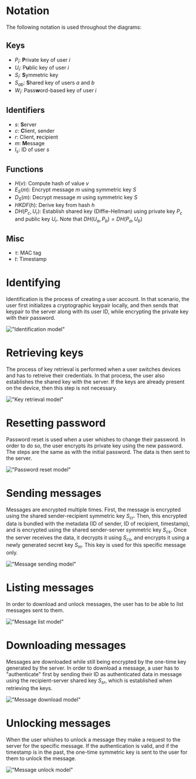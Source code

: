 # Notation

The following notation is used throughout the diagrams:

## Keys

* $P_i$: **P**rivate key of user $i$
* $U_i$: P**u**blic key of user $i$
* $S_i$: **S**ymmetric key
* $S_{ab}$: **S**hared key of users $a$ and $b$
* $W_i$: Pass**w**ord-based key of user $i$

## Identifiers

* $s$: **S**erver
* $c$: **C**lient, sender
* $r$: Client, **r**ecipient
* $m$: **M**essage
* $I_s$: ID of user $s$

## Functions

* $H(v)$: Compute hash of value $v$
* $E_S(m)$: Encrypt message $m$ using symmetric key $S$
* $D_S(m)$: Decrypt message $m$ using symmetric key $S$
* $HKDF(h)$: Derive key from hash $h$
* $DH(P_c, U_r)$: Establish shared key (Diffie-Hellman) using private key $P_c$ and public key $U_r$. Note that $DH(U_a, P_b) = DH(P_a, U_b)$

## Misc

* $\tau$: MAC tag
* $t$: Timestamp

# Identifying
Identification is the process of creating a user account. In that scenario, the user first initializes a cryptographic keypair locally, and then sends that keypair to the server along with its user ID, while encrypting the private key with their password.

!["Identification model"](identify.png)

# Retrieving keys
The process of key retrieval is performed when a user switches devices and has to retreive their credentials. In that process, the user also establishes the shared key with the server. If the keys are already present on the device, then this step is not necessary.

!["Key retrieval model"](retrieve_keys.png)

# Resetting password
Password reset is used when a user whishes to change their password. In order to do so, the user encrypts its private key using the new password. The steps are the same as with the initial password. The data is then sent to the server.

!["Password reset model"](reset_password.png)

# Sending messages
Messages are encrypted multiple times. First, the message is encrypted using the shared sender-recipient symmetric key $S_{cr}$. Then, this encrypted data is bundled with the metadata (ID of sender, ID of recipient, timestamp), and is encrypted using the shared sender-server symmetric key $S_{cs}$. Once the server receives the data, it decrypts it using $S_{cs}$, and encrypts it using a newly generated secret key $S_m$. This key is used for this specific message only. 

!["Message sending model"](send.png)

# Listing messages
In order to download and unlock messages, the user has to be able to list messages sent to them.

!["Message list model"](list_messages.png)

# Downloading messages
Messages are downloaded while still being encrypted by the one-time key generated by the server. In order to download a message, a user has to "authenticate" first by sending their ID as authenticated data in message using the recipient-server shared key $S_{sr}$, which is established when retrieving the keys.

!["Message download model"](download.png)

# Unlocking messages
When the user whishes to unlock a message they make a request to the server for the specific message. If the authentication is valid, and if the timestamp is in the past, the one-time symmetric key is sent to the user for them to unlock the message.

!["Message unlock model"](unlock.png)

